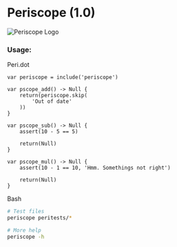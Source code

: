 # Periscope (1.0)

![Periscope Logo](https://raw.githubusercontent.com/toto-bird/Periscope/master/logo.png)

### Usage:
Peri.dot
```
var periscope = include('periscope')

var pscope_add() -> Null {
    return(periscope.skip(
        'Out of date'
    ))
}

var pscope_sub() -> Null {
    assert(10 - 5 == 5)

    return(Null)
}

var pscope_mul() -> Null {
    assert(10 - 1 == 10, 'Hmm. Somethings not right')

    return(Null)
}
```

Bash
```bash
# Test files
periscope peritests/*

# More help
periscope -h
```
